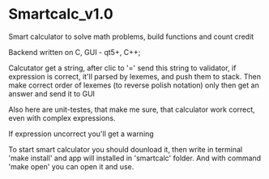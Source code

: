 # Smartcalc_v1.0

Smart calculator to solve math problems, build functions and count credit

Backend written on C, GUI - qt5+, C++;

Calcutator get a string, after clic to '=' send this string to validator, if expression is correct, it'll parsed by lexemes, and push them to stack.
Then make correct order of lexemes (to reverse polish notation) only then get an answer and send it to GUI

Also here are unit-testes, that make me sure, that calculator work correct, even with complex expressions.

If expression  uncorrect you'll get a warning


To start smart calculator you should dounload it, then write in terminal 'make install' and app will installed in 'smartcalc' folder.
And with command 'make open' you can open it and use.
